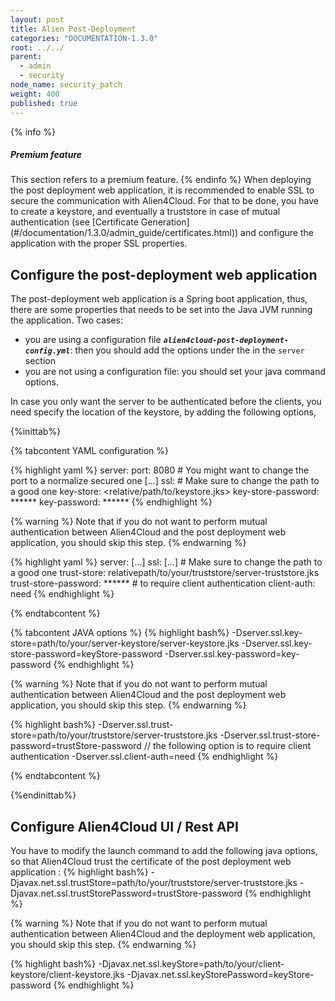 ```yaml
---
layout: post
title: Alien Post-Deployment
categories: "DOCUMENTATION-1.3.0"
root: ../../
parent:
  - admin
  - security
node_name: security_patch
weight: 400
published: true
---
```


{% info %}
<h5>Premium feature</h5>
This section refers to a premium feature.
{% endinfo %}
When deploying the post deployment web application, it is recommended to enable SSL to secure the communication with Alien4Cloud.
For that to be done, you have to create a keystore, and eventually a truststore in case of mutual authentication (see [Certificate Generation](#/documentation/1.3.0/admin_guide/certificates.html)) and configure the application with the proper SSL properties.

## Configure the post-deployment web application
The post-deployment web application is a Spring boot application, thus, there are some properties that needs to be set into the Java JVM running the application. Two cases:

* you are using a configuration file ***`alien4cloud-post-deployment-config.yml`***: then you should add the options under the in the `server` section
* you are not using a configuration file: you should set your java command options.

In case you only want the server to be authenticated before the clients, you need specify the location of the keystore, by adding the following options,  

{%inittab%}

{% tabcontent YAML configuration %}

{% highlight yaml %}
server:
  port: 8080 # You might want to change the port to a normalize secured one
  [...]
  ssl:
    # Make sure to change the path to a good one
    key-store: <relative/path/to/keystore.jks>
    key-store-password: ******
    key-password: ******
{% endhighlight %}

{% warning %}
Note that if you do not want to perform mutual authentication between Alien4Cloud and the post deployment web application, you should skip this step.
{% endwarning %}

{% highlight yaml %}
server:
  [...]
  ssl:
    [...]
    # Make sure to change the path to a good one
    trust-store: relativepath/to/your/truststore/server-truststore.jks
    trust-store-password: ******
    # to require client authentication
    client-auth: need
{% endhighlight %}

{% endtabcontent %}

{% tabcontent JAVA options %}
{% highlight bash%}
-Dserver.ssl.key-store=path/to/your/server-keystore/server-keystore.jks
-Dserver.ssl.key-store-password=keyStore-password
-Dserver.ssl.key-password=key-password
{% endhighlight %}

{% warning %}
Note that if you do not want to perform mutual authentication between Alien4Cloud and the post deployment web application, you should skip this step.
{% endwarning %}

{% highlight bash%}
-Dserver.ssl.trust-store=path/to/your/truststore/server-truststore.jks
-Dserver.ssl.trust-store-password=trustStore-password
// the following option is to require client authentication
-Dserver.ssl.client-auth=need
{% endhighlight %}

{% endtabcontent %}

{%endinittab%}


## Configure Alien4Cloud UI / Rest API
You have to modify the launch command to add the following java options, so that Alien4Cloud trust the certificate of the post deployment web application :
{% highlight bash%}
-Djavax.net.ssl.trustStore=path/to/your/truststore/server-truststore.jks
-Djavax.net.ssl.trustStorePassword=trustStore-password
{% endhighlight %}

{% warning %}
Note that if you do not want to perform mutual authentication between Alien4Cloud and the deployment web application, you should skip this step.
{% endwarning %}

{% highlight bash%}
-Djavax.net.ssl.keyStore=path/to/your/client-keystore/client-keystore.jks
-Djavax.net.ssl.keyStorePassword=keyStore-password
{% endhighlight %}
